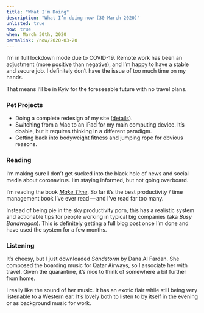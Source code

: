 ```yaml
---
title: "What I’m Doing"
description: "What I’m doing now (30 March 2020)"
unlisted: true
now: true
when: March 30th, 2020
permalink: /now/2020-03-20
---
```


I’m in full lockdown mode due to COVID-19. Remote work has been an adjustment (more positive than negative), and I’m happy to have a stable and secure job. I definitely don’t have the issue of too much time on my hands. 

That means I’ll be in Kyiv for the foreseeable future with no travel plans. 

### Pet Projects 

- Doing a complete redesign of my site ([details](/redesign)).  
- Switching from a Mac to an iPad for my main computing device. It’s doable, but it requires thinking in a different paradigm. 
- Getting back into bodyweight fitness and jumping rope for obvious reasons. 


### Reading 

I’m making sure I don’t get sucked into the black hole of news and social media about coronavirus. I’m staying informed, but not going overboard. 

I’m reading the book *[Make Time](https://maketime.blog)*. So far it’s the best productivity / time management book I’ve ever read&thinsp;—&thinsp;and I’ve read far too many.

Instead of being pie in the sky productivity porn, this has a realistic system and actionable tips for people working in typical big companies (aka *Busy Bandwagon*). This is definitely getting a full blog post once I’m done and have used the system for a few months.  

### Listening 

It’s cheesy, but I just downloaded *Sandstorm* by Dana Al Fardan. She composed the boarding music for Qatar Airways, so I associate her with travel. Given the quarantine, it’s nice to think of somewhere a bit further from home. 

I really like the sound of her music. It has an exotic flair while still being very listenable to a Western ear. It’s lovely both to listen to by itself in the evening or as background music for work. 